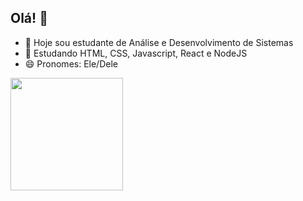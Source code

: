 ## Olá! 👋

- 🔭 Hoje sou estudante de Análise e Desenvolvimento de Sistemas
- 🌱 Estudando HTML, CSS, Javascript, React e NodeJS
- 😄 Pronomes: Ele/Dele

<div>
  <a href="https://beacons.ai/GuilhermeObalhe">
    <img height = "180cm" src = "https://github-readme-stats.vercel.app/api?username=GuilhermeObalhe&show_icons=true&theme=radical">
</div>
